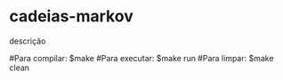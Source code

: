 # cadeias-markov

descrição

#Para compilar: $make
#Para executar: $make run
#Para limpar: $make clean
